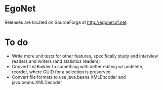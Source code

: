 EgoNet
=========

Releases are located on SourceForge at http://egonet.sf.net.

To do
=========
- Write more unit tests for other features, specifically study and interview readers and writers (and statistics readers)
- Convert ListBuilder to something with better editing w/ undelete, reorder, where GUID for a selection is preserved
- Convert file formats to use java.beans.XMLEncoder and java.beans.XMLDecoder
